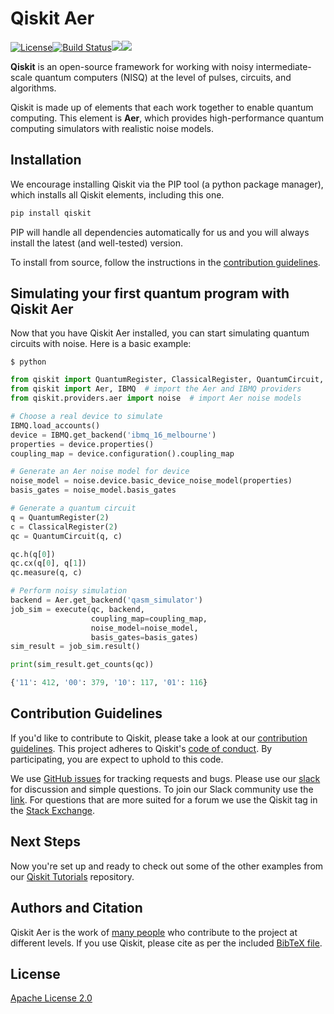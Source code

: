 # Qiskit Aer

[![License](https://img.shields.io/github/license/Qiskit/qiskit-aer.svg?style=popout-square)](https://opensource.org/licenses/Apache-2.0)[![Build Status](https://img.shields.io/travis/com/Qiskit/qiskit-aer/master.svg?style=popout-square)](https://travis-ci.com/Qiskit/qiskit-aer)[![](https://img.shields.io/github/release/Qiskit/qiskit-aer.svg?style=popout-square)](https://github.com/Qiskit/qiskit-aer/releases)[![](https://img.shields.io/pypi/dm/qiskit-aer.svg?style=popout-square)](https://pypi.org/project/qiskit-aer/)

**Qiskit** is an open-source framework for working with noisy intermediate-scale quantum computers (NISQ) at the level of pulses, circuits, and algorithms.

Qiskit is made up of elements that each work together to enable quantum computing. This element is **Aer**, which provides high-performance quantum computing simulators with realistic noise models.

## Installation

We encourage installing Qiskit via the PIP tool (a python package manager), which installs all Qiskit elements, including this one.

```bash
pip install qiskit
```

PIP will handle all dependencies automatically for us and you will always install the latest (and well-tested) version.

To install from source, follow the instructions in the [contribution guidelines](.github/CONTRIBUTING.rst).

## Simulating your first quantum program with Qiskit Aer
Now that you have Qiskit Aer installed, you can start simulating quantum circuits with noise. Here is a basic example:

```
$ python
```

```python
from qiskit import QuantumRegister, ClassicalRegister, QuantumCircuit, execute
from qiskit import Aer, IBMQ  # import the Aer and IBMQ providers
from qiskit.providers.aer import noise  # import Aer noise models

# Choose a real device to simulate
IBMQ.load_accounts()
device = IBMQ.get_backend('ibmq_16_melbourne')
properties = device.properties()
coupling_map = device.configuration().coupling_map

# Generate an Aer noise model for device
noise_model = noise.device.basic_device_noise_model(properties)
basis_gates = noise_model.basis_gates

# Generate a quantum circuit
q = QuantumRegister(2)
c = ClassicalRegister(2)
qc = QuantumCircuit(q, c)

qc.h(q[0])
qc.cx(q[0], q[1])
qc.measure(q, c)

# Perform noisy simulation
backend = Aer.get_backend('qasm_simulator')
job_sim = execute(qc, backend,
                  coupling_map=coupling_map,
                  noise_model=noise_model,
                  basis_gates=basis_gates)
sim_result = job_sim.result()

print(sim_result.get_counts(qc))
```

```python
{'11': 412, '00': 379, '10': 117, '01': 116}
```


## Contribution Guidelines

If you'd like to contribute to Qiskit, please take a look at our
[contribution guidelines](.github/CONTRIBUTING.md). This project adheres to Qiskit's [code of conduct](.github/CODE_OF_CONDUCT.md). By participating, you are expect to uphold to this code.

We use [GitHub issues](https://github.com/Qiskit/qiskit-aer/issues) for tracking requests and bugs. Please use our [slack](https://qiskit.slack.com) for discussion and simple questions. To join our Slack community use the [link](https://join.slack.com/t/qiskit/shared_invite/enQtNDc2NjUzMjE4Mzc0LTMwZmE0YTM4ZThiNGJmODkzN2Y2NTNlMDIwYWNjYzA2ZmM1YTRlZGQ3OGM0NjcwMjZkZGE0MTA4MGQ1ZTVmYzk). For questions that are more suited for a forum we use the Qiskit tag in the [Stack Exchange](https://quantumcomputing.stackexchange.com/questions/tagged/qiskit).

## Next Steps

Now you're set up and ready to check out some of the other examples from our
[Qiskit Tutorials](https://github.com/Qiskit/qiskit-tutorials/tree/master/qiskit/aer) repository.

## Authors and Citation

Qiskit Aer is the work of [many people](https://github.com/Qiskit/qiskit-aer/graphs/contributors) who contribute
to the project at different levels. If you use Qiskit, please cite as per the included [BibTeX file](https://github.com/Qiskit/qiskit/blob/master/Qiskit.bib).

## License

[Apache License 2.0](LICENSE.txt)

